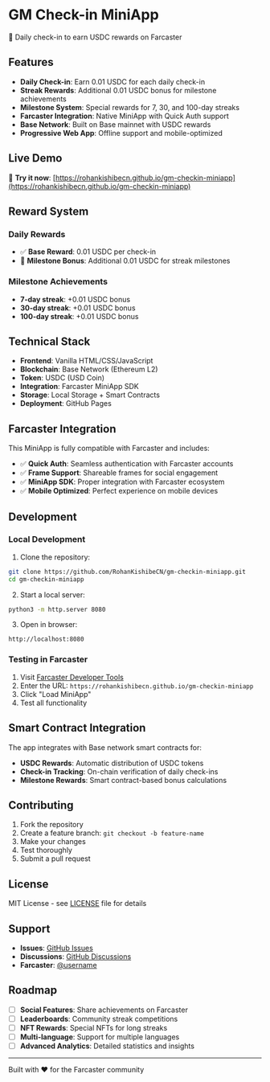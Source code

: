 # GM Check-in MiniApp

🌅 Daily check-in to earn USDC rewards on Farcaster

## Features

- **Daily Check-in**: Earn 0.01 USDC for each daily check-in
- **Streak Rewards**: Additional 0.01 USDC bonus for milestone achievements
- **Milestone System**: Special rewards for 7, 30, and 100-day streaks
- **Farcaster Integration**: Native MiniApp with Quick Auth support
- **Base Network**: Built on Base mainnet with USDC rewards
- **Progressive Web App**: Offline support and mobile-optimized

## Live Demo

🚀 **Try it now**: [https://rohankishibecn.github.io/gm-checkin-miniapp](https://rohankishibecn.github.io/gm-checkin-miniapp)

## Reward System

### Daily Rewards
- ✅ **Base Reward**: 0.01 USDC per check-in
- 🎯 **Milestone Bonus**: Additional 0.01 USDC for streak milestones

### Milestone Achievements
- **7-day streak**: +0.01 USDC bonus
- **30-day streak**: +0.01 USDC bonus  
- **100-day streak**: +0.01 USDC bonus

## Technical Stack

- **Frontend**: Vanilla HTML/CSS/JavaScript
- **Blockchain**: Base Network (Ethereum L2)
- **Token**: USDC (USD Coin)
- **Integration**: Farcaster MiniApp SDK
- **Storage**: Local Storage + Smart Contracts
- **Deployment**: GitHub Pages

## Farcaster Integration

This MiniApp is fully compatible with Farcaster and includes:

- ✅ **Quick Auth**: Seamless authentication with Farcaster accounts
- ✅ **Frame Support**: Shareable frames for social engagement
- ✅ **MiniApp SDK**: Proper integration with Farcaster ecosystem
- ✅ **Mobile Optimized**: Perfect experience on mobile devices

## Development

### Local Development

1. Clone the repository:
```bash
git clone https://github.com/RohanKishibeCN/gm-checkin-miniapp.git
cd gm-checkin-miniapp
```

2. Start a local server:
```bash
python3 -m http.server 8080
```

3. Open in browser:
```
http://localhost:8080
```

### Testing in Farcaster

1. Visit [Farcaster Developer Tools](https://farcaster.xyz/~/settings/developer-tools)
2. Enter the URL: `https://rohankishibecn.github.io/gm-checkin-miniapp`
3. Click "Load MiniApp"
4. Test all functionality

## Smart Contract Integration

The app integrates with Base network smart contracts for:

- **USDC Rewards**: Automatic distribution of USDC tokens
- **Check-in Tracking**: On-chain verification of daily check-ins
- **Milestone Rewards**: Smart contract-based bonus calculations

## Contributing

1. Fork the repository
2. Create a feature branch: `git checkout -b feature-name`
3. Make your changes
4. Test thoroughly
5. Submit a pull request

## License

MIT License - see [LICENSE](LICENSE) file for details

## Support

- **Issues**: [GitHub Issues](https://github.com/RohanKishibeCN/gm-checkin-miniapp/issues)
- **Discussions**: [GitHub Discussions](https://github.com/RohanKishibeCN/gm-checkin-miniapp/discussions)
- **Farcaster**: [@username](https://warpcast.com/username)

## Roadmap

- [ ] **Social Features**: Share achievements on Farcaster
- [ ] **Leaderboards**: Community streak competitions
- [ ] **NFT Rewards**: Special NFTs for long streaks
- [ ] **Multi-language**: Support for multiple languages
- [ ] **Advanced Analytics**: Detailed statistics and insights

---

Built with ❤️ for the Farcaster community